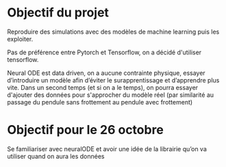 # Objectif du projet

Reproduire des simulations avec des modèles de machine learning puis les exploiter.

Pas de préférence entre Pytorch et Tensorflow, on a décidé d'utiliser tensorflow.

Neural ODE est data driven, on a aucune contrainte physique, essayer d’introduire un modèle afin d’éviter le surapprentissage et d’apprendre plus vite. Dans un second temps (et si on a le temps), on pourra essayer d'ajouter des données pour s'approcher du modèle réel (par similarité au passage du pendule sans frottement au pendule avec frottement)

# Objectif pour le 26 octobre

Se familiariser avec neuralODE et avoir une idée de la librairie qu’on va utiliser quand on aura les données

